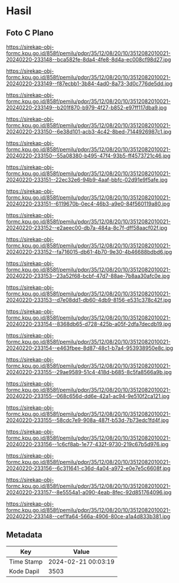 # Hasil

## Foto C Plano

https://sirekap-obj-formc.kpu.go.id/858f/pemilu/pdpr/35/12/08/20/10/3512082010021-20240220-233148--bca582fe-8da4-4fe8-8d4a-ec008cf98d27.jpg

https://sirekap-obj-formc.kpu.go.id/858f/pemilu/pdpr/35/12/08/20/10/3512082010021-20240220-233149--f87ecbb1-3b84-4ad0-8a73-3d0c776de5dd.jpg

https://sirekap-obj-formc.kpu.go.id/858f/pemilu/pdpr/35/12/08/20/10/3512082010021-20240220-233149--b201f870-b979-4f27-b852-e97ff117dba9.jpg

https://sirekap-obj-formc.kpu.go.id/858f/pemilu/pdpr/35/12/08/20/10/3512082010021-20240220-233150--6e38d101-acb3-4c42-8bed-7144926987c1.jpg

https://sirekap-obj-formc.kpu.go.id/858f/pemilu/pdpr/35/12/08/20/10/3512082010021-20240220-233150--55a08380-b495-47f4-93b5-ff4573721c46.jpg

https://sirekap-obj-formc.kpu.go.id/858f/pemilu/pdpr/35/12/08/20/10/3512082010021-20240220-233151--22ec32e6-94b9-4aaf-bbfc-02d91e9f5afe.jpg

https://sirekap-obj-formc.kpu.go.id/858f/pemilu/pdpr/35/12/08/20/10/3512082010021-20240220-233151--6119670b-0ec4-46b3-a9e0-84f560119a80.jpg

https://sirekap-obj-formc.kpu.go.id/858f/pemilu/pdpr/35/12/08/20/10/3512082010021-20240220-233152--e2aeec00-db7a-484a-8c7f-dff58aacf02f.jpg

https://sirekap-obj-formc.kpu.go.id/858f/pemilu/pdpr/35/12/08/20/10/3512082010021-20240220-233152--fa716015-db61-4b70-9e30-4b46688bdbd6.jpg

https://sirekap-obj-formc.kpu.go.id/858f/pemilu/pdpr/35/12/08/20/10/3512082010021-20240220-233153--23a52f68-bcbf-47d7-88ae-7b8aa30afc0e.jpg

https://sirekap-obj-formc.kpu.go.id/858f/pemilu/pdpr/35/12/08/20/10/3512082010021-20240220-233153--d7e08dd1-db60-4db9-8156-e531c378c42f.jpg

https://sirekap-obj-formc.kpu.go.id/858f/pemilu/pdpr/35/12/08/20/10/3512082010021-20240220-233154--8368db65-d728-425b-a05f-2dfa7decdb19.jpg

https://sirekap-obj-formc.kpu.go.id/858f/pemilu/pdpr/35/12/08/20/10/3512082010021-20240220-233154--e463fbee-8d87-48c1-b7a4-953938950e8c.jpg

https://sirekap-obj-formc.kpu.go.id/858f/pemilu/pdpr/35/12/08/20/10/3512082010021-20240220-233155--29ae9589-51c4-418d-b685-8c5fa8566a9b.jpg

https://sirekap-obj-formc.kpu.go.id/858f/pemilu/pdpr/35/12/08/20/10/3512082010021-20240220-233155--068c656d-dd6e-42a1-ac94-9e510f2ca121.jpg

https://sirekap-obj-formc.kpu.go.id/858f/pemilu/pdpr/35/12/08/20/10/3512082010021-20240220-233155--58cdc7e9-908a-487f-b53d-7b73edc1fd4f.jpg

https://sirekap-obj-formc.kpu.go.id/858f/pemilu/pdpr/35/12/08/20/10/3512082010021-20240220-233156--1c6cf8ab-1e77-432f-9730-219c67b5d976.jpg

https://sirekap-obj-formc.kpu.go.id/858f/pemilu/pdpr/35/12/08/20/10/3512082010021-20240220-233156--6c311641-c36d-4a04-a972-e0e7e5c6608f.jpg

https://sirekap-obj-formc.kpu.go.id/858f/pemilu/pdpr/35/12/08/20/10/3512082010021-20240220-233157--8e5554a1-a090-4eab-8fec-92d851764096.jpg

https://sirekap-obj-formc.kpu.go.id/858f/pemilu/pdpr/35/12/08/20/10/3512082010021-20240220-233148--cef1fa64-566a-4906-80ce-a1a4d833b381.jpg


## Metadata

| Key        | Value               |
| ---------- | ------------------- |
| Time Stamp | 2024-02-21 00:03:19 |
| Kode Dapil | 3503                |



